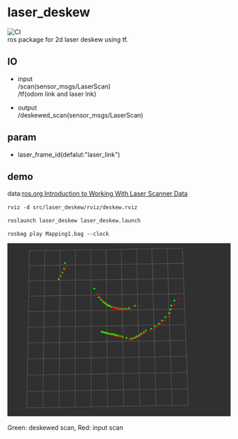 # laser_deskew
![CI](https://github.com/rsasaki0109/laser_deskew/workflows/Melodic/badge.svg)  
ros package for 2d laser deskew using tf.

## IO

- input  
/scan(sensor_msgs/LaserScan)  
/tf(odom link and laser lnk)

- output  
/deskewed_scan(sensor_msgs/LaserScan)

## param
- laser_frame_id(defalut:"laser_link")

## demo

data:[ros.org Introduction to Working With Laser Scanner Data](http://wiki.ros.org/laser_pipeline/Tutorials/IntroductionToWorkingWithLaserScannerData)

```
rviz -d src/laser_deskew/rviz/deskew.rviz 
```

```
roslaunch laser_deskew laser_deskew.launch
```

```
rosbag play Mapping1.bag --clock
```

<img src="./images/deskew.gif" width="640px">

Green: deskewed scan, Red: input scan

